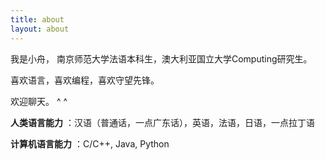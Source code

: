 ```yaml
---
title: about
layout: about
---
```

我是小舟， 南京师范大学法语本科生，澳大利亚国立大学Computing研究生。

喜欢语言，喜欢编程，喜欢守望先锋。

欢迎聊天。 ^ ^



**人类语言能力** ：汉语（普通话，一点广东话），英语，法语，日语，一点拉丁语

**计算机语言能力** ：C/C++, Java, Python